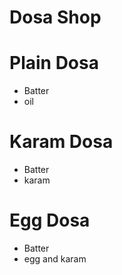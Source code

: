# Dosa Shop

# Plain Dosa
* Batter
* oil 
# Karam Dosa
* Batter
* karam
# Egg Dosa
* Batter
* egg and karam